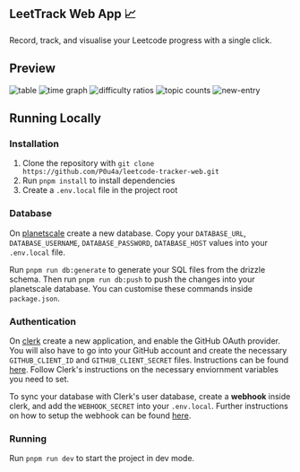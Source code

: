 ## LeetTrack Web App 📈

Record, track, and visualise your Leetcode progress with a single click. 

## Preview
![table](https://github.com/P0u4a/leetcode-tracker-web/assets/66873325/3b3f8d62-0bcc-472e-8e09-52eab50bc15b)
![time graph](https://github.com/P0u4a/leetcode-tracker-web/assets/66873325/b1048646-fb81-4fb1-8830-2b03758e3e8e)
![difficulty ratios](https://github.com/P0u4a/leetcode-tracker-web/assets/66873325/12b0fb3f-a243-4616-b7d6-d05ff0f0f1af)
![topic counts](https://github.com/P0u4a/leetcode-tracker-web/assets/66873325/053647db-017c-4a7a-a53f-c9cd60047d51)
![new-entry](https://github.com/P0u4a/leetcode-tracker-web/assets/66873325/ff156936-ee2f-4693-a2c2-b26abb3a67ae)

## Running Locally

### Installation
1. Clone the repository with `git clone https://github.com/P0u4a/leetcode-tracker-web.git`
2. Run `pnpm install` to install dependencies
3. Create a `.env.local` file in the project root
### Database
On [planetscale](https://planetscale.com/) create a new database. Copy your `DATABASE_URL`, `DATABASE_USERNAME`, `DATABASE_PASSWORD`, `DATABASE_HOST` values into your `.env.local` file.

Run `pnpm run db:generate` to generate your SQL files from the drizzle schema. Then run `pnpm run db:push` to push the changes into your planetscale database. You can customise these commands inside `package.json`.

### Authentication
On [clerk](https://clerk.com/) create a new application, and enable the GitHub OAuth provider. You will also have to go into your GitHub account and create the necessary `GITHUB_CLIENT_ID` and `GITHUB_CLIENT_SECRET` files. Instructions can be found [here](https://clerk.com/docs/authentication/social-connections/github). Follow Clerk's instructions on the necessary enviornment variables you need to set. 

To sync your database with Clerk's user database, create a **webhook** inside clerk, and add the `WEBHOOK_SECRET` into your `.env.local`. Further instructions on how to setup the webhook can be found [here](https://clerk.com/docs/users/sync-data).

### Running
Run `pnpm run dev` to start the project in dev mode.
